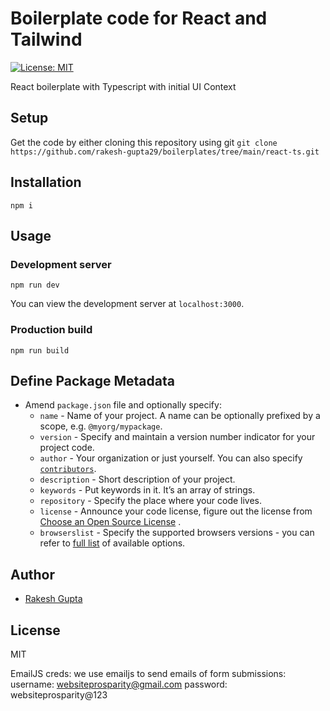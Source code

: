 # Boilerplate code for React and Tailwind

[![License: MIT](https://camo.githubusercontent.com/5fab2edf3816ef9fb3ebcaf6e613fa7b40ff7652ec69e5f6e7f695aa24bf5ce6/68747470733a2f2f696d672e736869656c64732e696f2f62616467652f4c6963656e73652d4d49542d626c75652e737667)](https://opensource.org/licenses/MIT)

React boilerplate with Typescript with initial UI Context

## [](https://github.com/rakesh-gupta29/boilerplates/tree/main/react-ts#setup)Setup

Get the code by either cloning this repository using git
`git clone https://github.com/rakesh-gupta29/boilerplates/tree/main/react-ts.git`

## [](https://github.com/rakesh-gupta29/boilerplates/tree/main/react-ts#installation)Installation

`npm i`

## [](https://github.com/rakesh-gupta29/boilerplates/tree/main/react-ts#usage)Usage

### [](https://github.com/rakesh-gupta29/boilerplates/tree/main/react-ts#development-server)Development server

`npm run dev`

You can view the development server at `localhost:3000`.

### [](https://github.com/rakesh-gupta29/boilerplates/tree/main/react-ts#production-build)Production build

`npm run build`

## [](https://github.com/rakesh-gupta29/boilerplates/tree/main/react-ts#metadata)Define Package Metadata

- Amend `package.json` file and optionally specify:
  - `name` - Name of your project. A name can be optionally prefixed by a scope, e.g. `@myorg/mypackage`.
  - `version` - Specify and maintain a version number indicator for your project code.
  - `author` - Your organization or just yourself. You can also specify [`contributors`](https://docs.npmjs.com/files/package.json#people-fields-author-contributors).
  - `description` - Short description of your project.
  - `keywords` - Put keywords in it. It’s an array of strings.
  - `repository` - Specify the place where your code lives.
  - `license` - Announce your code license, figure out the license from [Choose an Open Source License](https://choosealicense.com/) .
  - `browserslist` - Specify the supported browsers versions - you can refer to [full list](https://github.com/browserslist/browserslist#full-list) of available options.

## [](https://github.com/rakesh-gupta29/boilerplates/tree/main/react-ts#author)Author

- [Rakesh Gupta](https://github.com/rakesh-gupta29)

## [](https://github.com/rakesh-gupta29/boilerplates/tree/main/react-ts#license)License

MIT

EmailJS creds:
we use emailjs to send emails of form submissions:
username: websiteprosparity@gmail.com
password: websiteprosparity@123
